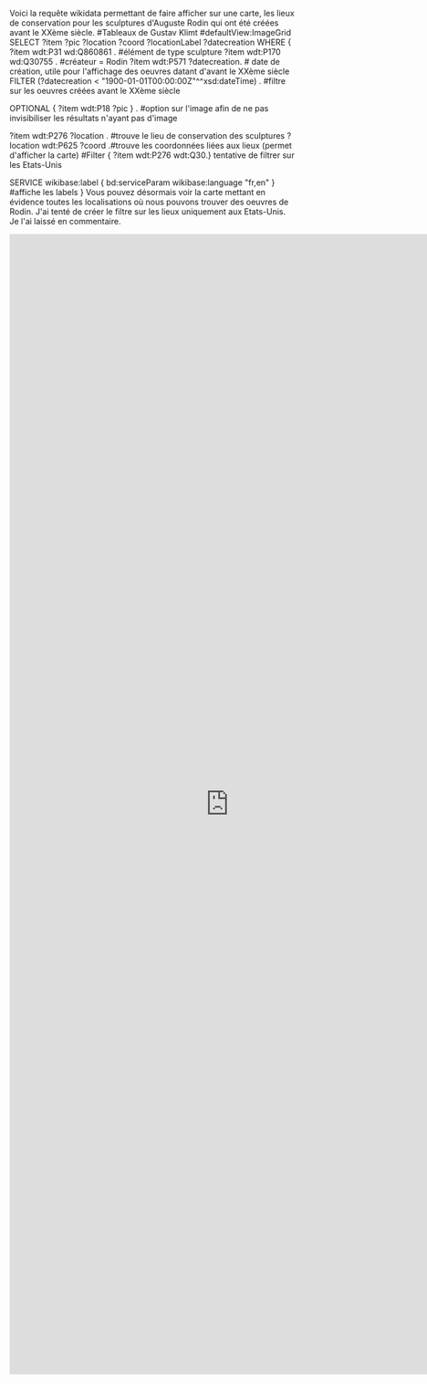 Voici la requête wikidata permettant de faire afficher sur une carte, les lieux de conservation pour les sculptures d'Auguste Rodin qui ont été créées avant le XXème siècle.
#Tableaux de Gustav Klimt
#defaultView:ImageGrid
SELECT ?item ?pic ?location ?coord ?locationLabel ?datecreation
WHERE
{
  ?item wdt:P31 wd:Q860861 . #élément de type sculpture
  ?item wdt:P170 wd:Q30755 . #créateur = Rodin
  ?item wdt:P571 ?datecreation. # date de création, utile pour l'affichage des oeuvres datant d'avant le XXème siècle
  FILTER (?datecreation < "1900-01-01T00:00:00Z"^^xsd:dateTime) . #filtre sur les oeuvres créées avant le XXème siècle
  
 
  OPTIONAL {  ?item wdt:P18 ?pic } . #option sur l'image afin de ne pas invisibiliser les résultats n'ayant pas d'image
  
  ?item wdt:P276 ?location . #trouve le lieu de conservation des sculptures
  ?location wdt:P625 ?coord .#trouve les coordonnées liées aux lieux (permet d'afficher la carte)
  #Filter { ?item wdt:P276 wdt:Q30.} tentative de filtrer sur les Etats-Unis
  
SERVICE wikibase:label { bd:serviceParam wikibase:language "fr,en" } #affiche les labels
}
Vous pouvez désormais voir la carte mettant en évidence toutes les localisations où nous pouvons trouver des oeuvres de Rodin. J'ai tenté de créer le filtre sur les lieux uniquement aux Etats-Unis. Je l'ai laissé en commentaire.
<iframe style="width: 80vw; height: 50vh; border: none;" src="https://query.wikidata.org/embed.html#%23Tableaux%20de%20Gustav%20Klimt%0A%23defaultView%3AImageGrid%0ASELECT%20%3Fitem%20%3Fpic%20%3Flocation%20%3Fcoord%20%3FlocationLabel%20%3Fdatecreation%0AWHERE%0A%7B%0A%20%20%3Fitem%20wdt%3AP31%20wd%3AQ860861%20.%20%23%C3%A9l%C3%A9ment%20de%20type%20sculpture%0A%20%20%3Fitem%20wdt%3AP170%20wd%3AQ30755%20.%20%23cr%C3%A9ateur%20%3D%20Rodin%0A%20%20%3Fitem%20wdt%3AP571%20%3Fdatecreation.%20%23%20date%20de%20cr%C3%A9ation%2C%20utile%20pour%20l%27affichage%20des%20oeuvres%20datant%20d%27avant%20le%20XX%C3%A8me%20si%C3%A8cle%0A%20%20FILTER%20%28%3Fdatecreation%20%3C%20%221900-01-01T00%3A00%3A00Z%22%5E%5Exsd%3AdateTime%29%20.%20%23filtre%20sur%20les%20oeuvres%20cr%C3%A9%C3%A9es%20avant%20le%20XX%C3%A8me%20si%C3%A8cle%0A%20%20%0A%20%0A%20%20OPTIONAL%20%7B%20%20%3Fitem%20wdt%3AP18%20%3Fpic%20%7D%20.%20%23option%20sur%20l%27image%20afin%20de%20ne%20pas%20invisibiliser%20les%20r%C3%A9sultats%20n%27ayant%20pas%20d%27image%0A%20%20%0A%20%20%3Fitem%20wdt%3AP276%20%3Flocation%20.%20%23trouve%20le%20lieu%20de%20conservation%20des%20sculptures%0A%20%20%3Flocation%20wdt%3AP625%20%3Fcoord%20.%23trouve%20les%20coordonn%C3%A9es%20li%C3%A9es%20aux%20lieux%20%28permet%20d%27afficher%20la%20carte%29%0A%20%20%23Filter%20%7B%20%3Fitem%20wdt%3AP276%20wdt%3AQ30.%7D%20tentative%20de%20filtrer%20sur%20les%20Etats-Unis%0A%20%20%0ASERVICE%20wikibase%3Alabel%20%7B%20bd%3AserviceParam%20wikibase%3Alanguage%20%22fr%2Cen%22%20%7D%20%23affiche%20les%20labels%0A%7D%0A" referrerpolicy="origin" sandbox="allow-scripts allow-same-origin allow-popups" ></iframe>
